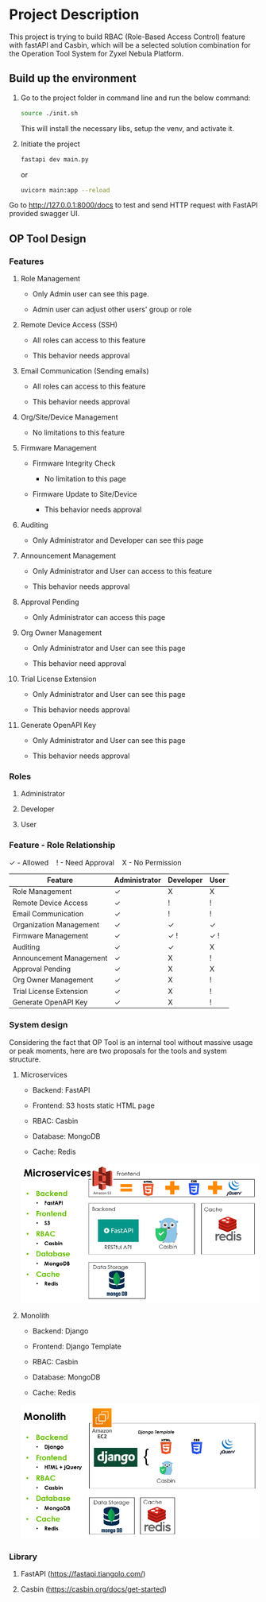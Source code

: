 # Project Description

This project is trying to build RBAC (Role-Based Access Control) feature with fastAPI and Casbin, which will be a selected solution combination for the Operation Tool System for Zyxel Nebula Platform.

## Build up the environment

1. Go to the project folder in command line and run the below command:

    ```.sh
   source ./init.sh
    ```

   This will install the necessary libs, setup the venv, and activate it.

2. Initiate the project

   ```.sh
   fastapi dev main.py
   ```

   or

   ```.sh
   uvicorn main:app --reload
   ```

Go to <http://127.0.0.1:8000/docs> to test and send HTTP request with FastAPI provided swagger UI.

## OP Tool Design

### Features

1. Role Management

   - Only Admin user can see this page.

   - Admin user can adjust other users' group or role

2. Remote Device Access (SSH)
  
   - All roles can access to this feature

   - This behavior needs approval  

3. Email Communication (Sending emails)
  
   - All roles can access to this feature

   - This behavior needs approval

4. Org/Site/Device Management

   - No limitations to this feature

5. Firmware Management

   - Firmware Integrity Check

      - No limitation to this page

   - Firmware Update to Site/Device

      - This behavior needs approval

6. Auditing

   - Only Administrator and Developer can see this page

7. Announcement Management

   - Only Administrator and User can access to this feature

   - This behavior needs approval

8. Approval Pending

   - Only Administrator can access this page

9. Org Owner Management

   - Only Administrator and User can see this page

   - This behavior need approval

10. Trial License Extension

      - Only Administrator and User can see this page

      - This behavior needs approval

11. Generate OpenAPI Key

      - Only Administrator and User can see this page

      - This behavior needs approval

### Roles

1. Administrator

2. Developer

3. User

### Feature - Role Relationship

✓ - Allowed &nbsp;&nbsp; ! - Need Approval &nbsp;&nbsp; X - No Permission

| Feature                  | Administrator | Developer   | User        |
|--------------------------|---------------|-------------|-------------|
| Role Management          | ✓             | X           | X           |
| Remote Device Access     | ✓             | !           | !           |
| Email Communication      | ✓             | !           | !           |
| Organization Management  | ✓             | ✓           | ✓           |
| Firmware Management      | ✓             | ✓ !         | ✓ !         |
| Auditing                 | ✓             | ✓           | X           |
| Announcement Management  | ✓             | X           | !           |
| Approval Pending         | ✓             | X           | X           |
| Org Owner Management     | ✓             | X           | !           |
| Trial License Extension  | ✓             | X           | !           |
| Generate OpenAPI Key     | ✓             | X           | !           |

### System design

Considering the fact that OP Tool is an internal tool without massive usage or peak moments, here are two proposals for the tools and system structure.

1. Microservices
  
   - Backend: FastAPI

   - Frontend: S3 hosts static HTML page

   - RBAC: Casbin

   - Database: MongoDB

   - Cache: Redis

   ![image](./pictures/microservices.png)

2. Monolith

   - Backend: Django

   - Frontend: Django Template

   - RBAC: Casbin

   - Database: MongoDB

   - Cache: Redis

   ![image](./pictures/monolith.png)

### Library

1. FastAPI (<https://fastapi.tiangolo.com/>)

2. Casbin (<https://casbin.org/docs/get-started>)
